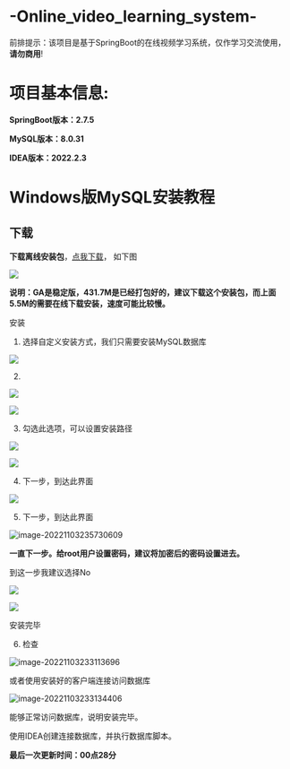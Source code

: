 # -Online_video_learning_system-

前排提示：该项目是基于SpringBoot的在线视频学习系统，仅作学习交流使用，**请勿商用**!

# 项目基本信息:

**SpringBoot版本：2.7.5**

**MySQL版本：8.0.31**

**IDEA版本：2022.2.3**

# Windows版MySQL安装教程

## 下载

**下载离线安装包**，[点我下载](https://dev.mysql.com/downloads/installer/)， 如下图

![](https://raw.githubusercontent.com/Keyle777/Image_storage_repository/main/img/202211050022346.png?token=AVTFN63KPKIP2HCSW5ORTCTDMU6K2)

**说明：GA是稳定版，431.7M是已经打包好的，建议下载这个安装包，而上面5.5M的需要在线下载安装，速度可能比较慢。**

安装

1. 选择自定义安装方式，我们只需要安装MySQL数据库

![](https://raw.githubusercontent.com/Keyle777/Image_storage_repository/main/img/202211050022343.png?token=AVTFN66LSYMTVIOA4PPK323DMU6KS)

2. 

![](https://raw.githubusercontent.com/Keyle777/Image_storage_repository/main/img/202211050022337.png?token=AVTFN62ZLC4E44T4GC4ZVTTDMU6KE)

![](https://raw.githubusercontent.com/Keyle777/Image_storage_repository/main/img/202211050022338.png?token=AVTFN6YFDWDSS5JDMMA7AQTDMU6KG)

3. 勾选此选项，可以设置安装路径

![](https://raw.githubusercontent.com/Keyle777/Image_storage_repository/main/img/202211050022339.png?token=AVTFN6YAYSEMR46BFKJU7QTDMU6KK)

![](https://raw.githubusercontent.com/Keyle777/Image_storage_repository/main/img/202211050022340.png?token=AVTFN6YJMEXVOAFTIVSQYQTDMU6KM)

4. 下一步，到达此界面

![](https://raw.githubusercontent.com/Keyle777/Image_storage_repository/main/img/202211050022341.png?token=AVTFN64I6E5B7S5MX4XVXMDDMU6KO)

5. 下一步，到达此界面

![image-20221103235730609](C:\Users\TMJIE5200\AppData\Roaming\Typora\typora-user-images\image-20221103235730609.png)

**一直下一步。给root用户设置密码，建议将加密后的密码设置进去。**

到这一步我建议选择No

![](https://raw.githubusercontent.com/Keyle777/Image_storage_repository/main/img/202211050022344.png?token=AVTFN6ZYCSJ7MK2LFKF6HHDDMU6KW)

![](https://raw.githubusercontent.com/Keyle777/Image_storage_repository/main/img/202211050022345.png?token=AVTFN65Q3LS7ALA2KAFTQDTDMU6KY)

安装完毕

6. 检查

![image-20221103233113696](https://raw.githubusercontent.com/Keyle777/Image_storage_repository/main/img/202211050025058.png?token=AVTFN62DAZLPO2ZHQPEWUNDDMU6TY)

或者使用安装好的客户端连接访问数据库

![image-20221103233134406](https://raw.githubusercontent.com/Keyle777/Image_storage_repository/main/img/202211050025064.png?token=AVTFN62AEDQ6S2CEACSKYRTDMU6UQ)

能够正常访问数据库，说明安装完毕。

使用IDEA创建连接数据库，并执行数据库脚本。



**最后一次更新时间：00点28分**

